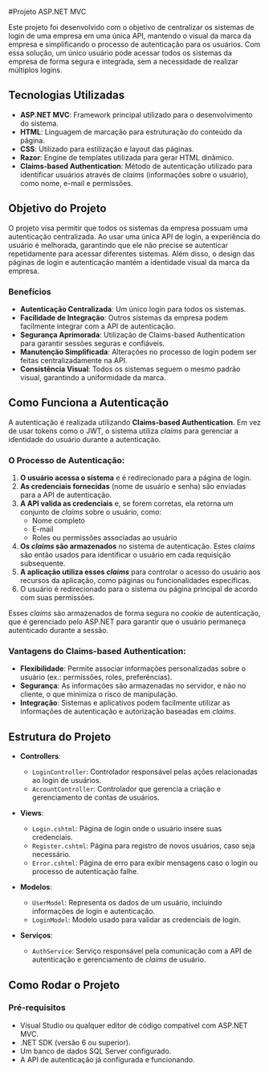 #Projeto ASP.NET MVC

Este projeto foi desenvolvido com o objetivo de centralizar os sistemas de login de uma empresa em uma única API, mantendo o visual da marca da empresa e simplificando o processo de autenticação para os usuários. Com essa solução, um único usuário pode acessar todos os sistemas da empresa de forma segura e integrada, sem a necessidade de realizar múltiplos logins.

## Tecnologias Utilizadas

- **ASP.NET MVC**: Framework principal utilizado para o desenvolvimento do sistema.
- **HTML**: Linguagem de marcação para estruturação do conteúdo da página.
- **CSS**: Utilizado para estilização e layout das páginas.
- **Razor**: Engine de templates utilizada para gerar HTML dinâmico.
- **Claims-based Authentication**: Método de autenticação utilizado para identificar usuários através de *claims* (informações sobre o usuário), como nome, e-mail e permissões.

## Objetivo do Projeto

O projeto visa permitir que todos os sistemas da empresa possuam uma autenticação centralizada. Ao usar uma única API de login, a experiência do usuário é melhorada, garantindo que ele não precise se autenticar repetidamente para acessar diferentes sistemas. Além disso, o design das páginas de login e autenticação mantém a identidade visual da marca da empresa.

### Benefícios

- **Autenticação Centralizada**: Um único login para todos os sistemas.
- **Facilidade de Integração**: Outros sistemas da empresa podem facilmente integrar com a API de autenticação.
- **Segurança Aprimorada**: Utilização de Claims-based Authentication para garantir sessões seguras e confiáveis.
- **Manutenção Simplificada**: Alterações no processo de login podem ser feitas centralizadamente na API.
- **Consistência Visual**: Todos os sistemas seguem o mesmo padrão visual, garantindo a uniformidade da marca.

## Como Funciona a Autenticação

A autenticação é realizada utilizando **Claims-based Authentication**. Em vez de usar tokens como o JWT, o sistema utiliza *claims* para gerenciar a identidade do usuário durante a autenticação.

### O Processo de Autenticação:

1. **O usuário acessa o sistema** e é redirecionado para a página de login.
2. **As credenciais fornecidas** (nome de usuário e senha) são enviadas para a API de autenticação.
3. **A API valida as credenciais** e, se forem corretas, ela retorna um conjunto de *claims* sobre o usuário, como:
   - Nome completo
   - E-mail
   - Roles ou permissões associadas ao usuário
4. **Os *claims* são armazenados** no sistema de autenticação. Estes *claims* são então usados para identificar o usuário em cada requisição subsequente.
5. **A aplicação utiliza esses *claims*** para controlar o acesso do usuário aos recursos da aplicação, como páginas ou funcionalidades específicas.
6. O usuário é redirecionado para o sistema ou página principal de acordo com suas permissões.

Esses *claims* são armazenados de forma segura no *cookie* de autenticação, que é gerenciado pelo ASP.NET para garantir que o usuário permaneça autenticado durante a sessão.

### Vantagens do Claims-based Authentication:

- **Flexibilidade**: Permite associar informações personalizadas sobre o usuário (ex.: permissões, roles, preferências).
- **Segurança**: As informações são armazenadas no servidor, e não no cliente, o que minimiza o risco de manipulação.
- **Integração**: Sistemas e aplicativos podem facilmente utilizar as informações de autenticação e autorização baseadas em *claims*.

## Estrutura do Projeto

- **Controllers**:
  - `LoginController`: Controlador responsável pelas ações relacionadas ao login de usuários.
  - `AccountController`: Controlador que gerencia a criação e gerenciamento de contas de usuários.
  
- **Views**:
  - `Login.cshtml`: Página de login onde o usuário insere suas credenciais.
  - `Register.cshtml`: Página para registro de novos usuários, caso seja necessário.
  - `Error.cshtml`: Página de erro para exibir mensagens caso o login ou processo de autenticação falhe.
  
- **Modelos**:
  - `UserModel`: Representa os dados de um usuário, incluindo informações de login e autenticação.
  - `LoginModel`: Modelo usado para validar as credenciais de login.

- **Serviços**:
  - `AuthService`: Serviço responsável pela comunicação com a API de autenticação e gerenciamento de *claims* de usuário.

## Como Rodar o Projeto

### Pré-requisitos

- Visual Studio ou qualquer editor de código compatível com ASP.NET MVC.
- .NET SDK (versão 6 ou superior).
- Um banco de dados SQL Server configurado.
- A API de autenticação já configurada e funcionando.
